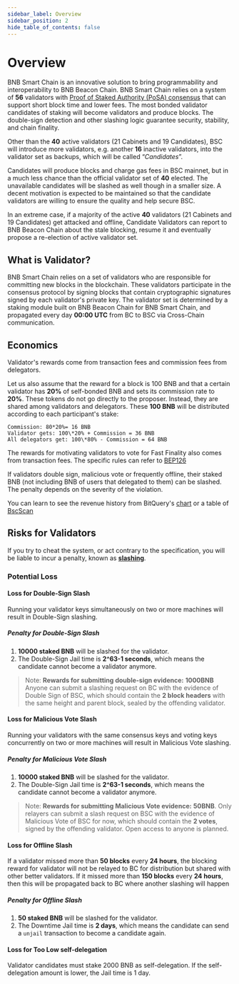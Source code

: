 ```yaml
---
sidebar_label: Overview
sidebar_position: 2
hide_table_of_contents: false
---
```

# Overview

BNB Smart Chain is an innovative solution to bring programmability and interoperability to BNB Beacon Chain. BNB Smart Chain relies on a system of **56** validators with [Proof of Staked Authority (PoSA) consensus](https://github.com/bnb-chain/whitepaper/blob/master/WHITEPAPER.md#consensus-and-validator-quorum) that can support short block time and lower fees. The most bonded validator candidates of staking will become validators and produce blocks. The double-sign detection and other slashing logic guarantee security, stability, and chain finality.

Other than the **40** active validators (21 Cabinets and 19 Candidates), BSC will introduce more validators, e.g. another **16** inactive validators, into the validator set as backups, which will be called “_Candidates_”.

Candidates will produce blocks and charge gas fees in BSC mainnet, but in a much less chance than the official validator set of **40** elected. The unavailable candidates will be slashed as well though in a smaller size. A decent motivation is expected to be maintained so that the candidate validators are willing to ensure the quality and help secure BSC.

In an extreme case, if a majority of the active **40** validators (21 Cabinets and 19 Candidates) get attacked and offline, Candidate Validators can report to BNB Beacon Chain about the stale blocking, resume it and eventually propose a re-election of active validator set.

## What is Validator?

BNB Smart Chain relies on a set of validators who are responsible for committing new blocks in the blockchain. These validators participate in the consensus protocol by signing blocks that contain cryptographic signatures signed by each validator's private key.  The validator set is determined by a staking module built on BNB Beacon Chain for BNB Smart Chain, and propagated every day **00:00 UTC** from BC to BSC via Cross-Chain communication.


## Economics

Validator's rewards come from transaction fees and commission fees from delegators.

Let us also assume that the reward for a block is 100 BNB and that a certain validator has **20%** of self-bonded BNB and sets its commission rate to **20%**. These tokens do not go directly to the proposer. Instead, they are shared among validators and delegators.  These **100 BNB** will be distributed according to each participant's stake:

```
Commission: 80*20%= 16 BNB
Validator gets: 100\*20% + Commission = 36 BNB
All delegators get: 100\*80% - Commission = 64 BNB
```

The rewards for motivating validators to vote for Fast Finality also comes from transaction fees. The specific rules can refer to [BEP126](https://github.com/bnb-chain/BEPs/blob/master/BEPs/BEP126.md#43-reward)

If validators double sign, malicious vote or frequently offline, their staked BNB (not including BNB of users that delegated to them) can be slashed. The penalty depends on the severity of the violation.

You can learn to see the revenue history from BitQuery's [chart](https://explorer.bitquery.io/bsc/miners) or a table of [BscScan](https://bscscan.com/validatorset)

## Risks for Validators

If you try to cheat the system, or act contrary to the specification, you will be liable to incur a penalty, known as **[slashing](bc-slashing.md)**.


### Potential Loss


#### Loss for Double-Sign Slash

Running your validator keys simultaneously on two or more machines will result in Double-Sign slashing.

##### Penalty for Double-Sign Slash

1. **10000 staked BNB** will be slashed for the validator.
2. The Double-Sign Jail time is **2^63-1 seconds**, which means the candidate cannot become a validator anymore.

> Note: **Rewards for submitting double-sign evidence:** **1000BNB** Anyone can submit a slashing request on BC with the evidence of Double Sign of BSC, which should contain the **2 block headers** with the same height and parent block, sealed by the offending validator.


#### Loss for Malicious Vote Slash

Running your validators with the same consensus keys and voting keys concurrently on two or more machines  will result in Malicious Vote slashing.

##### Penalty for Malicious Vote Slash

1. **10000 staked BNB** will be slashed for the validator.
2. The Double-Sign Jail time is **2^63-1 seconds**, which means the candidate cannot become a validator anymore.

> Note: **Rewards for submitting Malicious Vote evidence:** **50BNB**. Only relayers can submit a slash request on BSC with the evidence of Malicious Vote of BSC for now, which should contain the **2 votes**, signed by the offending validator. Open access to anyone is planned.


#### Loss for Offline Slash

If a validator missed more than **50 blocks** every **24 hours**, the blocking reward for validator will not be relayed to BC for distribution but shared with other better validators. If it missed more than **150 blocks** every **24 hours**, then this will be propagated back to BC where another slashing will happen

##### Penalty for Offline Slash

1. **50 staked BNB** will be slashed for the validator.
2. The Downtime Jail time is **2 days**, which means the candidate can send a `unjail` transaction to become a candidate again.


#### Loss for Too Low self-delegation

Validator candidates must stake 2000 BNB as self-delegation. If the self-delegation amount is lower, the Jail time is 1 day.
